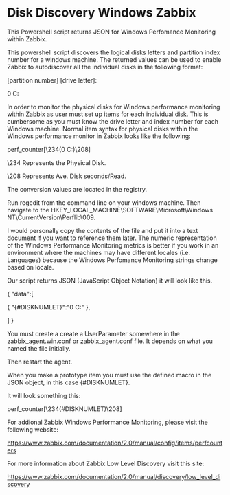 Disk Discovery Windows Zabbix
==========================

This Powershell script returns JSON for Windows Perfomance Monitoring within Zabbix.

This powershell script discovers the logical disks letters and partition index number for a windows machine. The returned values can be used to enable Zabbix to autodiscover all the individual disks in the following format: 

[partition number] [drive letter]:

0 C:

In order to monitor the physical disks for Windows performance monitoring within Zabbix as user must set up items for each individual disk. This is cumbersome as you must know the drive letter and index number for each Windows machine. Normal item syntax for physical disks within the Windows performance monitor in Zabbix looks like the following:

perf_counter[\234(0 C:)\208]

\234 Represents the Physical Disk.

\208 Represents Ave. Disk seconds/Read.

The conversion values are located in the registry.

Run regedit from the command line on your windows machine. Then navigate to the HKEY_LOCAL_MACHINE\SOFTWARE\Microsoft\Windows NT\CurrentVersion\Perflib\009. 

I would personally copy the contents of the file and put it into a text document if you want to reference them later. The numeric representation of the Windows Performance Monitoring metrics is better if you work in an environment where the machines may have different locales (i.e. Languages) because the Windows Perfomance Monitoring strings change based on locale.

Our script returns JSON (JavaScript Object Notation) it will look like this.

{
  "data":[
  
  { "{#DISKNUMLET}":"0 C:" },
  
  ]
}

You must create a create a UserParameter somewhere in the zabbix_agent.win.conf or zabbix_agent.conf file. It depends on what you named the file initially. 

Then restart the agent.

When you make a prototype item you must use the defined macro in the JSON object, in this case {#DISKNUMLET}.

It will look something this:

perf_counter[\234(#DISKNUMLET)\208]

For addional Zabbix Windows Performance Monitoring, please visit the following website:

https://www.zabbix.com/documentation/2.0/manual/config/items/perfcounters

For more information about Zabbix Low Level Discovery visit this site:

https://www.zabbix.com/documentation/2.0/manual/discovery/low_level_discovery

